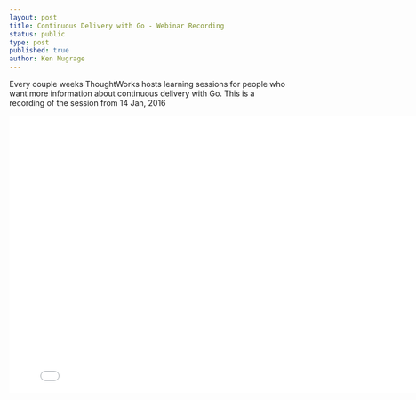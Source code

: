 ```yaml
---
layout: post
title: Continuous Delivery with Go - Webinar Recording
status: public
type: post
published: true
author: Ken Mugrage
---
```


Every couple weeks ThoughtWorks hosts learning sessions for people who want more information about continuous delivery with Go. This is a recording of the session from 14 Jan, 2016

<iframe src="//fast.wistia.net/embed/iframe/rtcpqzkdap" allowtransparency="true" frameborder="0" scrolling="no" class="wistia_embed" name="wistia_embed" allowfullscreen mozallowfullscreen webkitallowfullscreen oallowfullscreen msallowfullscreen width="800" height="500"></iframe>
<script src="//fast.wistia.net/assets/external/E-v1.js" async></script>

